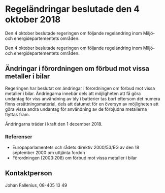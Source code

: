 # Regeländringar beslutade den 4 oktober 2018

Den 4 oktober beslutade regeringen om följande regeländring inom Miljö- och energidepartementets områden.

Den 4 oktober beslutade regeringen om följande regeländring inom Miljö- och energidepartementets områden.

## Ändringar i förordningen om förbud mot vissa metaller i bilar

Regeringen har beslutat om ändringar i förordningen om förbud mot vissa metaller i bilar. Ändringarna innebär dels att möjligheten att få göra undantag för viss användning av bly i batterier tas bort eftersom det numera finns ersättningsmaterial, dels att datumet för en översyn av möjligheten att göra vissa andra undantag för användning av de förbjudna metallerna flyttas fram.

Ändringarna träder i kraft den 1 december 2018.

### Referenser

* Europaparlamentets och rådets direktiv 2000/53/EG av den 18 september 2000 om uttjänta fordon
* Förordningen (2003:208) om förbud mot vissa metaller i bilar

## Kontaktperson

Johan Fallenius, 08-405 13 49
